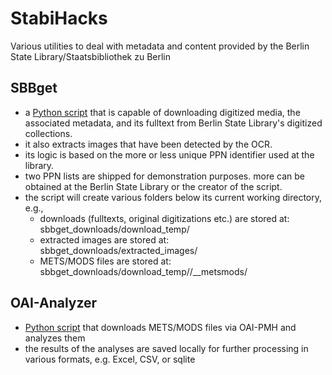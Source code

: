 # StabiHacks

Various utilities to deal with metadata and content provided by the Berlin State Library/Staatsbibliothek zu Berlin

## SBBget
* a [Python script](sbbget/sbbget.py) that is capable of downloading digitized media, the associated metadata, and its fulltext from Berlin State Library's digitized collections. 
* it also extracts images that have been detected by the OCR.
* its logic is based on the more or less unique PPN identifier used at the library.
* two PPN lists are shipped for demonstration purposes. more can be obtained at the Berlin State Library or the creator of the script.
* the script will create various folders below its current working directory, e.g.,
    * downloads (fulltexts, original digitizations etc.) are stored at: sbbget_downloads/download_temp/<PPN>
    * extracted images are stored at: sbbget_downloads/extracted_images/<PPN>
    * METS/MODS files are stored at: sbbget_downloads/download_temp/<PPN>/__metsmods/

## OAI-Analyzer
* [Python script](oai-analyzer/oai-analyzer.py) that downloads METS/MODS files via OAI-PMH and analyzes them
* the results of the analyses are saved locally for further processing in various formats, e.g. Excel, CSV, or sqlite


